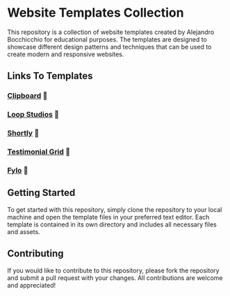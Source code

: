 # Website Templates Collection

This repository is a collection of website templates created by Alejandro Bocchicchio for educational purposes. The templates are designed to showcase different design patterns and techniques that can be used to create modern and responsive websites.

## Links To Templates

### <a href="https://alejandro-bocchicchio-website-project.netlify.app/clipboard-project/" target="_blank">Clipboard</a> 🔗

### <a href="https://alejandro-bocchicchio-website-project.netlify.app/loopstudios/" target="_blank">Loop Studios</a> 🔗

### <a href="https://alejandro-bocchicchio-website-project.netlify.app/shortly/" target="_blank">Shortly</a> 🔗

### <a href="https://alejandro-bocchicchio-website-project.netlify.app/testimonial-grid/" target="_blank">Testimonial Grid</a> 🔗

### <a href="https://alejandro-bocchicchio-website-project.netlify.app/fylo/" target="_blank">Fylo</a> 🔗

## Getting Started

To get started with this repository, simply clone the repository to your local machine and open the template files in your preferred text editor. Each template is contained in its own directory and includes all necessary files and assets.

## Contributing

If you would like to contribute to this repository, please fork the repository and submit a pull request with your changes. All contributions are welcome and appreciated!
